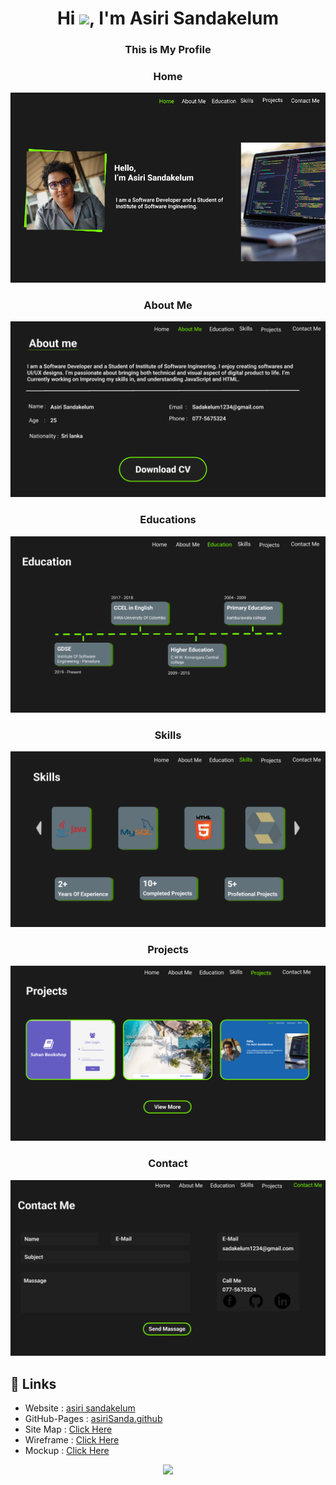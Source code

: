 
<h1 align="center">Hi <img src="https://raw.githubusercontent.com/MartinHeinz/MartinHeinz/master/wave.gif" width="30px">, I'm Asiri Sandakelum</h1>
<h3 align="center">This is My Profile</h3>

<h3 align="center">Home </h3>

![Home Section Img](assets/images/preview/home.PNG)

<h3 align="center">About Me</h3>

![Home Section Img](assets/images/preview/aboutme.PNG)

<h3 align="center">Educations</h3>

![Home Section Img](assets/images/preview/edu.PNG)

<h3 align="center">Skills</h3>

![Home Section Img](assets/images/preview/skill.PNG)

<h3 align="center">Projects</h3>

![Home Section Img](assets/images/preview/projects.PNG)

<h3 align="center">Contact</h3>

![Home Section Img](assets/images/preview/contact.PNG)


## :link: **Links**
- Website : [asiri sandakelum](https://myprofileasiri.000webhostapp.com/)
- GitHub-Pages : [asiriSanda.github](https://asirisanda.github.io/MyProfile/)
- Site Map : [Click Here](https://www.gloomaps.com/izdjoWKVt2 )
- Wireframe : [Click Here](https://wireframe.cc/VX6jQN)
- Mockup : [Click Here](https://www.figma.com/file/9GeLLRAwmFVEWmOkeyV0HB/Asiri-Sandakelum?node-id=0%3A1)










<p align="center">
  <img src="https://capsule-render.vercel.app/api?type=waving&color=gradient&height=80&section=footer"/>
</p>
